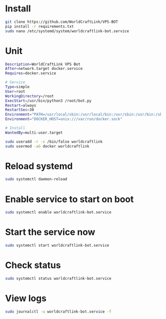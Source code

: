 # Install
```sh
git clone https://github.com/WorldCraftLink/VPS-BOT
pip install -r requirements.txt
sudo nano /etc/systemd/system/worldcraftlink-bot.service
```
# Unit
```sh
Description=WorldCraftLink VPS Bot
After=network.target docker.service
Requires=docker.service

# Service
Type=simple
User=root
WorkingDirectory=/root
ExecStart=/usr/bin/python3 /root/bot.py
Restart=always
RestartSec=30
Environment="PATH=/usr/local/sbin:/usr/local/bin:/usr/sbin:/usr/bin:/sbin:/bin"
Environment="DOCKER_HOST=unix:///var/run/docker.sock"

# Install
WantedBy=multi-user.target
```

```sh
sudo useradd -r -s /bin/false worldcraftlink
sudo usermod -aG docker worldcraftlink
```
# Reload systemd
```sh
sudo systemctl daemon-reload
```
# Enable service to start on boot
```sh
sudo systemctl enable worldcraftlink-bot.service
```
# Start the service now
```sh
sudo systemctl start worldcraftlink-bot.service
```
# Check status
```sh
sudo systemctl status worldcraftlink-bot.service
```
# View logs
```sh
sudo journalctl -u worldcraftlink-bot.service -f

```

